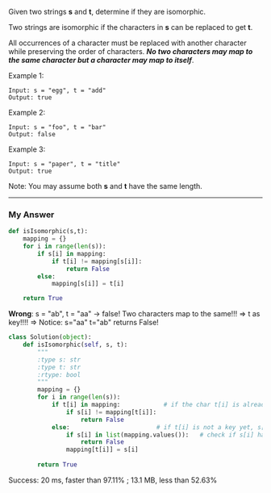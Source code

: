 Given two strings **s** and **t**, determine if they are isomorphic.

Two strings are isomorphic if the characters in **s** can be replaced to get **t**.

All occurrences of a character must be replaced with another character while preserving the order of characters. 
_**No two characters may map to the same character but a character may map to itself**_.

Example 1:
```
Input: s = "egg", t = "add"
Output: true
```
Example 2:
```
Input: s = "foo", t = "bar"
Output: false
```
Example 3:
```
Input: s = "paper", t = "title"
Output: true
```

Note:
You may assume both **s** and **t** have the same length.

---
### My Answer
```python
def isIsomorphic(s,t):
    mapping = {}
    for i in range(len(s)):
        if s[i] in mapping:
            if t[i] != mapping[s[i]]:
                return False
        else:
            mapping[s[i]] = t[i]

    return True
```
**Wrong**: s = "ab", t = "aa" -> false! Two characters map to the same!!! => t as key!!!! => Notice: s="aa" t="ab" returns False!

```python
class Solution(object):
    def isIsomorphic(self, s, t):
        """
        :type s: str
        :type t: str
        :rtype: bool
        """
        mapping = {}
        for i in range(len(s)):
            if t[i] in mapping:            # if the char t[i] is already a key, check if its value is s[i]
                if s[i] != mapping[t[i]]:
                    return False
            else:                        # if t[i] is not a key yet, s[i] should not be mapped yet!
                if s[i] in list(mapping.values()):   # check if s[i] has another key: s[i] can be replaced by two chars!!
                    return False
                mapping[t[i]] = s[i]
                
        return True
```        
Success: 20 ms, faster than 97.11% ; 13.1 MB, less than 52.63%






